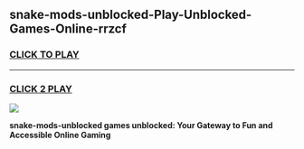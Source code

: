 
## snake-mods-unblocked-Play-Unblocked-Games-Online-rrzcf
<h3>
<a href="https://premium76.site?title=snake-mods-unblocked&ref=25A">CLICK TO PLAY</a></h3>
<hr>

<h3>
<a href="https://premium76.site?title=snake-mods-unblocked&ref=25A">CLICK 2 PLAY</a>
  
</h3>

<a href="https://premium76.site?title=snake-mods-unblocked&ref=25A"><img src="https://clearcache.store/games.png"></a>


**snake-mods-unblocked games unblocked: Your Gateway to Fun and Accessible Online Gaming**
